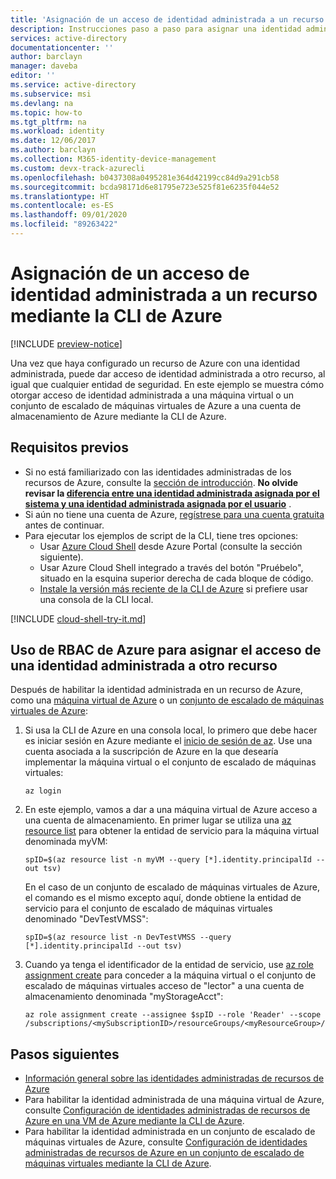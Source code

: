 ```yaml
---
title: 'Asignación de un acceso de identidad administrada a un recurso mediante la CLI de Azure: Azure AD'
description: Instrucciones paso a paso para asignar una identidad administrada en un recurso y acceso a otro recurso usando la CLI de Azure.
services: active-directory
documentationcenter: ''
author: barclayn
manager: daveba
editor: ''
ms.service: active-directory
ms.subservice: msi
ms.devlang: na
ms.topic: how-to
ms.tgt_pltfrm: na
ms.workload: identity
ms.date: 12/06/2017
ms.author: barclayn
ms.collection: M365-identity-device-management
ms.custom: devx-track-azurecli
ms.openlocfilehash: b0437308a0495281e364d42199cc84d9a291cb58
ms.sourcegitcommit: bcda98171d6e81795e723e525f81e6235f044e52
ms.translationtype: HT
ms.contentlocale: es-ES
ms.lasthandoff: 09/01/2020
ms.locfileid: "89263422"
---
```

# <a name="assign-a-managed-identity-access-to-a-resource-using-azure-cli"></a>Asignación de un acceso de identidad administrada a un recurso mediante la CLI de Azure

[!INCLUDE [preview-notice](../../../includes/active-directory-msi-preview-notice.md)]

Una vez que haya configurado un recurso de Azure con una identidad administrada, puede dar acceso de identidad administrada a otro recurso, al igual que cualquier entidad de seguridad. En este ejemplo se muestra cómo otorgar acceso de identidad administrada a una máquina virtual o un conjunto de escalado de máquinas virtuales de Azure a una cuenta de almacenamiento de Azure mediante la CLI de Azure.

## <a name="prerequisites"></a>Requisitos previos

- Si no está familiarizado con las identidades administradas de los recursos de Azure, consulte la [sección de introducción](overview.md). **No olvide revisar la [diferencia entre una identidad administrada asignada por el sistema y una identidad administrada asignada por el usuario](overview.md#managed-identity-types)** .
- Si aún no tiene una cuenta de Azure, [regístrese para una cuenta gratuita](https://azure.microsoft.com/free/) antes de continuar.
- Para ejecutar los ejemplos de script de la CLI, tiene tres opciones:
    - Usar [Azure Cloud Shell](../../cloud-shell/overview.md) desde Azure Portal (consulte la sección siguiente).
    - Usar Azure Cloud Shell integrado a través del botón "Pruébelo", situado en la esquina superior derecha de cada bloque de código.
    - [Instale la versión más reciente de la CLI de Azure](/cli/azure/install-azure-cli) si prefiere usar una consola de la CLI local. 

[!INCLUDE [cloud-shell-try-it.md](../../../includes/cloud-shell-try-it.md)]

## <a name="use-azure-rbac-to-assign-a-managed-identity-access-to-another-resource"></a>Uso de RBAC de Azure para asignar el acceso de una identidad administrada a otro recurso

Después de habilitar la identidad administrada en un recurso de Azure, como una [máquina virtual de Azure](qs-configure-cli-windows-vm.md) o un [conjunto de escalado de máquinas virtuales de Azure](qs-configure-cli-windows-vmss.md): 

1. Si usa la CLI de Azure en una consola local, lo primero que debe hacer es iniciar sesión en Azure mediante el [inicio de sesión de az](/cli/azure/reference-index#az-login). Use una cuenta asociada a la suscripción de Azure en la que desearía implementar la máquina virtual o el conjunto de escalado de máquinas virtuales:

   ```azurecli-interactive
   az login
   ```

2. En este ejemplo, vamos a dar a una máquina virtual de Azure acceso a una cuenta de almacenamiento. En primer lugar se utiliza una [az resource list](/cli/azure/resource/#az-resource-list) para obtener la entidad de servicio para la máquina virtual denominada myVM:

   ```azurecli-interactive
   spID=$(az resource list -n myVM --query [*].identity.principalId --out tsv)
   ```
   En el caso de un conjunto de escalado de máquinas virtuales de Azure, el comando es el mismo excepto aquí, donde obtiene la entidad de servicio para el conjunto de escalado de máquinas virtuales denominado "DevTestVMSS":
   
   ```azurecli-interactive
   spID=$(az resource list -n DevTestVMSS --query [*].identity.principalId --out tsv)
   ```

3. Cuando ya tenga el identificador de la entidad de servicio, use [az role assignment create](/cli/azure/role/assignment#az-role-assignment-create) para conceder a la máquina virtual o el conjunto de escalado de máquinas virtuales acceso de "lector" a una cuenta de almacenamiento denominada "myStorageAcct":

   ```azurecli-interactive
   az role assignment create --assignee $spID --role 'Reader' --scope /subscriptions/<mySubscriptionID>/resourceGroups/<myResourceGroup>/providers/Microsoft.Storage/storageAccounts/myStorageAcct
   ```

## <a name="next-steps"></a>Pasos siguientes

- [Información general sobre las identidades administradas de recursos de Azure](overview.md)
- Para habilitar la identidad administrada de una máquina virtual de Azure, consulte [Configuración de identidades administradas de recursos de Azure en una VM de Azure mediante la CLI de Azure](qs-configure-cli-windows-vm.md).
- Para habilitar la identidad administrada en un conjunto de escalado de máquinas virtuales de Azure, consulte [Configuración de identidades administradas de recursos de Azure en un conjunto de escalado de máquinas virtuales mediante la CLI de Azure](qs-configure-cli-windows-vmss.md).